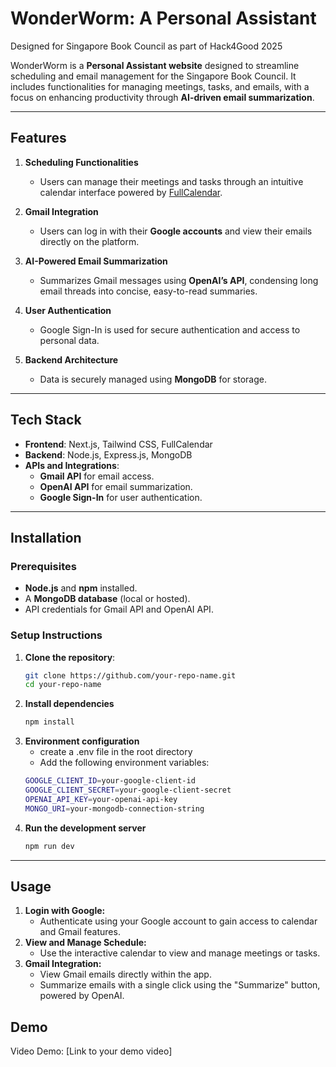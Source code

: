 # WonderWorm: A Personal Assistant 
  Designed for Singapore Book Council as part of Hack4Good 2025

WonderWorm is a **Personal Assistant website** designed to streamline scheduling and email management for the Singapore Book Council. It includes functionalities for managing meetings, tasks, and emails, with a focus on enhancing productivity through **AI-driven email summarization**.

---

## Features  
1. **Scheduling Functionalities**  
   - Users can manage their meetings and tasks through an intuitive calendar interface powered by [FullCalendar](https://fullcalendar.io/).  

2. **Gmail Integration**  
   - Users can log in with their **Google accounts** and view their emails directly on the platform.  

3. **AI-Powered Email Summarization**  
   - Summarizes Gmail messages using **OpenAI’s API**, condensing long email threads into concise, easy-to-read summaries.  

4. **User Authentication**  
   - Google Sign-In is used for secure authentication and access to personal data.  

5. **Backend Architecture**  
   - Data is securely managed using **MongoDB** for storage.  

---

## Tech Stack  
- **Frontend**: Next.js, Tailwind CSS, FullCalendar  
- **Backend**: Node.js, Express.js, MongoDB  
- **APIs and Integrations**:  
  - **Gmail API** for email access.  
  - **OpenAI API** for email summarization.  
  - **Google Sign-In** for user authentication.  

---

## Installation  

### Prerequisites  
- **Node.js** and **npm** installed.  
- A **MongoDB database** (local or hosted).  
- API credentials for Gmail API and OpenAI API.  

### Setup Instructions  

1. **Clone the repository**:  
   ```bash  
   git clone https://github.com/your-repo-name.git  
   cd your-repo-name

1. **Install dependencies**
   ```bash
   npm install

1. **Environment configuration**
   - create a .env file in the root directory
   - Add the following environment variables:
   ```bash
   GOOGLE_CLIENT_ID=your-google-client-id  
   GOOGLE_CLIENT_SECRET=your-google-client-secret  
   OPENAI_API_KEY=your-openai-api-key  
   MONGO_URI=your-mongodb-connection-string

1. **Run the development server**
   ```bash
   npm run dev

---

## Usage

1. **Login with Google:**
   - Authenticate using your Google account to gain access to calendar and Gmail features.
1. **View and Manage Schedule:**
   - Use the interactive calendar to view and manage meetings or tasks.
1. **Gmail Integration:**
   - View Gmail emails directly within the app.
   - Summarize emails with a single click using the "Summarize" button, powered by OpenAI.
  
## Demo
Video Demo: [Link to your demo video]
